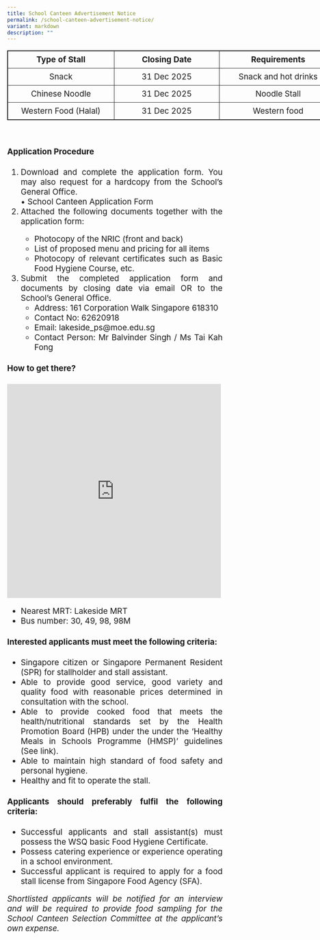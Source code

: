 ```yaml
---
title: School Canteen Advertisement Notice
permalink: /school-canteen-advertisement-notice/
variant: markdown
description: ""
---
```

<table style="border: 1px solid rgb(42, 42, 42); width: 773px; font-size:14pt;"><tbody>
<tr>
<td width="386" style="padding: 8px; text-align: center; vertical-align: middle; border: 1px solid rgb(42, 42, 42);"><b>Type of Stall</b></td>
<td width="386" style="padding: 8px; text-align: center; vertical-align: middle; border: 1px solid rgb(42, 42, 42);"><b>Closing Date</b></td>
<td width="386" style="padding: 8px; text-align: center; vertical-align: middle; border: 1px solid rgb(42, 42, 42);"><b>Requirements</b></td></tr>
<tr>
<td width="386" style="padding: 8px; text-align: center; vertical-align: middle; border: 1px solid rgb(42, 42, 42);">Snack</td>
<td width="386" style="padding: 8px; text-align: center; vertical-align: middle; border: 1px solid rgb(42, 42, 42);">31 Dec 2025</td>
<td width="386" style="padding: 8px; text-align: center; vertical-align: middle; border: 1px solid rgb(42, 42, 42);">Snack and hot drinks</td></tr>	
<tr>
<td width="386" style="padding: 8px; text-align: center; vertical-align: middle; border: 1px solid rgb(42, 42, 42);">Chinese Noodle</td>
<td width="386" style="padding: 8px; text-align: center; vertical-align: middle; border: 1px solid rgb(42, 42, 42);">31 Dec 2025</td>
<td width="386" style="padding: 8px; text-align: center; vertical-align: middle; border: 1px solid rgb(42, 42, 42);">Noodle Stall</td></tr>	
<tr>
<td width="386" style="padding: 8px; text-align: center; vertical-align: middle; border: 1px solid rgb(42, 42, 42);">Western Food (Halal)</td>
<td width="386" style="padding: 8px; text-align: center; vertical-align: middle; border: 1px solid rgb(42, 42, 42);">31 Dec 2025</td>
<td width="386" style="padding: 8px; text-align: center; vertical-align: middle; border: 1px solid rgb(42, 42, 42);">Western food</td></tr>	
</tbody></table>
<br>
<div style="font-size:14pt;" align="justify"><h4>Application Procedure</h4>
<ol><li>Download and complete the application form. You may also request for a hardcopy from the School’s General Office.</li><a style="text-decoration: none" href="/files/Admin%20Forms/Application_for_Canteen_Stall_FormBF7.pdf" target="_blank">   • School Canteen Application Form</a><br>
<li>Attached the following documents together with the application form:</li>
<ul><li>Photocopy of the NRIC (front and back)</li>
<li>List of proposed menu and pricing for all items</li>
<li>Photocopy of relevant certificates such as Basic Food Hygiene Course, etc.</li></ul>
<li>Submit the completed application form and documents by closing date via email OR to the School’s General Office.
<ul><li>Address: 161 Corporation Walk Singapore 618310</li>
<li>Contact No: 62620918</li>
<li>Email:  lakeside_ps@moe.edu.sg</li>
<li>Contact Person: Mr Balvinder Singh / Ms Tai Kah Fong</li></ul></li></ol>
<h4>How to get there?</h4>
<div><iframe src="https://www.google.com/maps/embed?pb=!1m18!1m12!1m3!1d3988.7297146790297!2d103.71595831475399!3d1.338462599023807!2m3!1f0!2f0!3f0!3m2!1i1024!2i768!4f13.1!3m3!1m2!1s0x31da0fe57ab50757%3A0xd64b05e50228e75c!2sLakeside+Primary+School!5e0!3m2!1sen!2ssg!4v1562205773392!5m2!1sen!2ssg" width="550" height="400" frameborder="0" style="border: 0px; width: 500px; height: 500px;" allowfullscreen="" class="ive_eobj_center"></iframe></div>	
<ul><li>Nearest MRT: Lakeside MRT</li>
<li>Bus number: 30, 49, 98, 98M</li></ul>
<h4>Interested applicants must meet the following criteria:</h4>
<ul><li>Singapore citizen or Singapore Permanent Resident (SPR) for stallholder and stall assistant.</li>
<li>Able to provide good service, good variety and quality food with reasonable prices determined in consultation with the school.</li>
<li>Able to provide cooked food that meets the health/nutritional standards set by the Health Promotion Board (HPB) under the under the ‘Healthy Meals in Schools Programme (HMSP)’ guidelines (See <a style="text-decoration: none" href="https://www.hpb.gov.sg/schools/school-programmes/healthy-meals-in-schools-programme" target="_blank">link</a>).</li>
<li>Able to maintain high standard of food safety and personal hygiene.</li>
<li>Healthy and fit to operate the stall.</li></ul>
<h4>Applicants should preferably fulfil the following criteria:</h4>
<ul><li>Successful applicants and stall assistant(s) must possess the WSQ basic Food Hygiene Certificate.</li>
<li>Possess catering experience or experience operating in a school environment.</li>
<li>Successful applicant is required to apply for a food stall license from Singapore Food Agency (SFA).</li></ul>
<i>Shortlisted applicants will be notified for an interview and will be required to provide food sampling for the School Canteen Selection Committee at the applicant’s own expense.</i></div>